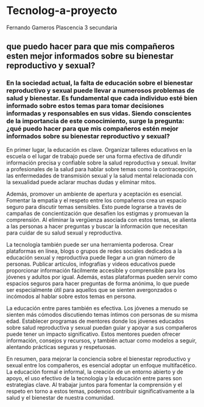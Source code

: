 # Tecnolog-a-proyecto
Fernando Gameros Plascencia 3 secundaria 

## que puedo hacer para que mis compañeros esten mejor informados sobre su bienestar reproductivo y sexual?

### En la sociedad actual, la falta de educación sobre el bienestar reproductivo y sexual puede llevar a numerosos problemas de salud y bienestar. Es fundamental que cada individuo esté bien informado sobre estos temas para tomar decisiones informadas y responsables en sus vidas. Siendo conscientes de la importancia de este conocimiento, surge la pregunta: ¿qué puedo hacer para que mis compañeros estén mejor informados sobre su bienestar reproductivo y sexual?

En primer lugar, la educación es clave. Organizar talleres educativos en la escuela o el lugar de trabajo puede ser una forma efectiva de difundir información precisa y confiable sobre la salud reproductiva y sexual. Invitar a profesionales de la salud para hablar sobre temas como la contracepción, las enfermedades de transmisión sexual y la salud mental relacionada con la sexualidad puede aclarar muchas dudas y eliminar mitos.

Además, promover un ambiente de apertura y aceptación es esencial. Fomentar la empatía y el respeto entre los compañeros crea un espacio seguro para discutir temas sensibles. Esto puede lograrse a través de campañas de concientización que desafíen los estigmas y promuevan la comprensión. Al eliminar la vergüenza asociada con estos temas, se alienta a las personas a hacer preguntas y buscar la información que necesitan para cuidar de su salud sexual y reproductiva.

La tecnología también puede ser una herramienta poderosa. Crear plataformas en línea, blogs o grupos de redes sociales dedicados a la educación sexual y reproductiva puede llegar a un gran número de personas. Publicar artículos, infografías y videos educativos puede proporcionar información fácilmente accesible y comprensible para los jóvenes y adultos por igual. Además, estas plataformas pueden servir como espacios seguros para hacer preguntas de forma anónima, lo que puede ser especialmente útil para aquellos que se sienten avergonzados o incómodos al hablar sobre estos temas en persona.

La educación entre pares también es efectiva. Los jóvenes a menudo se sienten más cómodos discutiendo temas íntimos con personas de su misma edad. Establecer programas de mentores donde los jóvenes educados sobre salud reproductiva y sexual puedan guiar y apoyar a sus compañeros puede tener un impacto significativo. Estos mentores pueden ofrecer información, consejos y recursos, y también actuar como modelos a seguir, alentando prácticas seguras y respetuosas.

En resumen, para mejorar la conciencia sobre el bienestar reproductivo y sexual entre los compañeros, es esencial adoptar un enfoque multifacético. La educación formal e informal, la creación de un entorno abierto y de apoyo, el uso efectivo de la tecnología y la educación entre pares son estrategias clave. Al trabajar juntos para fomentar la comprensión y el respeto en torno a estos temas, podemos contribuir significativamente a la salud y el bienestar de nuestra comunidad.
